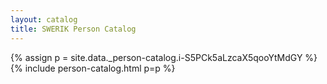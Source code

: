 ```yaml
---
layout: catalog
title: SWERIK Person Catalog
---
```

{% assign p = site.data._person-catalog.i-S5PCk5aLzcaX5qooYtMdGY %}
{% include person-catalog.html p=p %}

